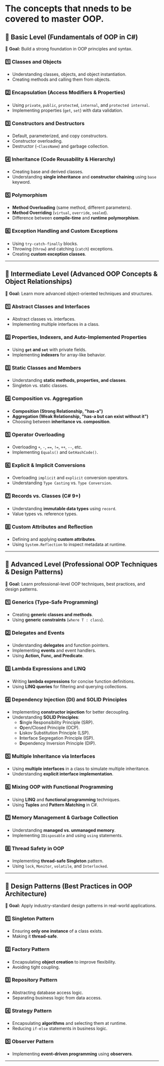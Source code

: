 # The concepts that nneds to be covered to master OOP.

## **📌 Basic Level (Fundamentals of OOP in C#)**  
🔹 **Goal:** Build a strong foundation in OOP principles and syntax.  

### **1️⃣ Classes and Objects**  
- Understanding classes, objects, and object instantiation.  
- Creating methods and calling them from objects.  

### **2️⃣ Encapsulation (Access Modifiers & Properties)**  
- Using `private`, `public`, `protected`, `internal`, and `protected internal`.  
- Implementing properties (`get`, `set`) with data validation.  

### **3️⃣ Constructors and Destructors**  
- Default, parameterized, and copy constructors.  
- Constructor overloading.  
- Destructor (`~ClassName`) and garbage collection.  

### **4️⃣ Inheritance (Code Reusability & Hierarchy)**  
- Creating base and derived classes.  
- Understanding **single inheritance** and **constructor chaining** using `base` keyword.  

### **5️⃣ Polymorphism**  
- **Method Overloading** (same method, different parameters).  
- **Method Overriding** (`virtual`, `override`, `sealed`).  
- Difference between **compile-time** and **runtime polymorphism**.  

### **6️⃣ Exception Handling and Custom Exceptions**  
- Using `try-catch-finally` blocks.  
- Throwing (`throw`) and catching (`catch`) exceptions.  
- Creating **custom exception classes**.  

---

## **📌 Intermediate Level (Advanced OOP Concepts & Object Relationships)**  
🔹 **Goal:** Learn more advanced object-oriented techniques and structures.  

### **1️⃣ Abstract Classes and Interfaces**  
- Abstract classes vs. interfaces.  
- Implementing multiple interfaces in a class.  

### **2️⃣ Properties, Indexers, and Auto-Implemented Properties**  
- Using **`get` and `set`** with private fields.  
- Implementing **indexers** for array-like behavior.  

### **3️⃣ Static Classes and Members**  
- Understanding **static methods, properties, and classes**.  
- Singleton vs. static classes.  

### **4️⃣ Composition vs. Aggregation**  
- **Composition (Strong Relationship, "has-a")**  
- **Aggregation (Weak Relationship, "has-a but can exist without it")**  
- Choosing between **inheritance vs. composition**.  

### **5️⃣ Operator Overloading**  
- Overloading `+`, `-`, `==`, `!=`, `++`, `--`, etc.  
- Implementing `Equals()` and `GetHashCode()`.  

### **6️⃣ Explicit & Implicit Conversions**  
- Overloading `implicit` and `explicit` conversion operators.  
- Understanding `Type Casting` vs. `Type Conversion`.  

### **7️⃣ Records vs. Classes (C# 9+)**  
- Understanding **immutable data types** using `record`.  
- Value types vs. reference types.  

### **8️⃣ Custom Attributes and Reflection**  
- Defining and applying **custom attributes**.  
- Using `System.Reflection` to inspect metadata at runtime.  

---

## **📌 Advanced Level (Professional OOP Techniques & Design Patterns)**  
🔹 **Goal:** Learn professional-level OOP techniques, best practices, and design patterns.  

### **1️⃣ Generics (Type-Safe Programming)**  
- Creating **generic classes and methods**.  
- Using **generic constraints** (`where T : class`).  

### **2️⃣ Delegates and Events**  
- Understanding **delegates** and function pointers.  
- Implementing **events** and event handlers.  
- Using **Action<T>, Func<T>, and Predicate<T>**.  

### **3️⃣ Lambda Expressions and LINQ**  
- Writing **lambda expressions** for concise function definitions.  
- Using **LINQ queries** for filtering and querying collections.  

### **4️⃣ Dependency Injection (DI) and SOLID Principles**  
- Implementing **constructor injection** for better decoupling.  
- Understanding **SOLID Principles**:  
  - **S**ingle Responsibility Principle (SRP).  
  - **O**pen/Closed Principle (OCP).  
  - **L**iskov Substitution Principle (LSP).  
  - **I**nterface Segregation Principle (ISP).  
  - **D**ependency Inversion Principle (DIP).  

### **5️⃣ Multiple Inheritance via Interfaces**  
- Using **multiple interfaces** in a class to simulate multiple inheritance.  
- Understanding **explicit interface implementation**.  

### **6️⃣ Mixing OOP with Functional Programming**  
- Using **LINQ** and **functional programming** techniques.  
- Using **Tuples** and **Pattern Matching** in C#.  

### **7️⃣ Memory Management & Garbage Collection**  
- Understanding **managed vs. unmanaged memory**.  
- Implementing `IDisposable` and using `using` statements.  

### **8️⃣ Thread Safety in OOP**  
- Implementing **thread-safe Singleton** pattern.  
- Using `lock`, `Monitor`, `volatile`, and `Interlocked`.  

---

## **📌 Design Patterns (Best Practices in OOP Architecture)**
🔹 **Goal:** Apply industry-standard design patterns in real-world applications.  

### **1️⃣ Singleton Pattern**  
- Ensuring **only one instance** of a class exists.  
- Making it **thread-safe**.  

### **2️⃣ Factory Pattern**  
- Encapsulating **object creation** to improve flexibility.  
- Avoiding tight coupling.  

### **3️⃣ Repository Pattern**  
- Abstracting database access logic.  
- Separating business logic from data access.  

### **4️⃣ Strategy Pattern**  
- Encapsulating **algorithms** and selecting them at runtime.  
- Reducing `if-else` statements in business logic.  

### **5️⃣ Observer Pattern**  
- Implementing **event-driven programming** using **observers**.  

---
